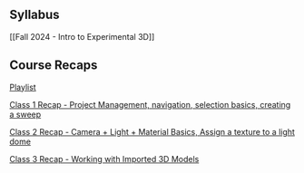 ## Syllabus

[[Fall 2024 - Intro to Experimental 3D]]

## Course Recaps

[Playlist](https://www.youtube.com/watch?v=A_H_Ymx4E-4&list=PLmxfJ2-u3DStlfsxesbWTUPF95WIe5xLu)

[Class 1 Recap - Project Management, navigation, selection basics, creating a sweep](https://www.youtube.com/watch?v=A_H_Ymx4E-4&list=PLmxfJ2-u3DStlfsxesbWTUPF95WIe5xLu&index=1)

[Class 2 Recap - Camera + Light + Material Basics,  Assign a texture to a light dome](https://www.youtube.com/watch?v=LPkPBxt8Szg&list=PLmxfJ2-u3DStlfsxesbWTUPF95WIe5xLu&index=2)

[Class 3 Recap - Working with Imported 3D Models](https://youtu.be/fLkGTI3Q8h0)